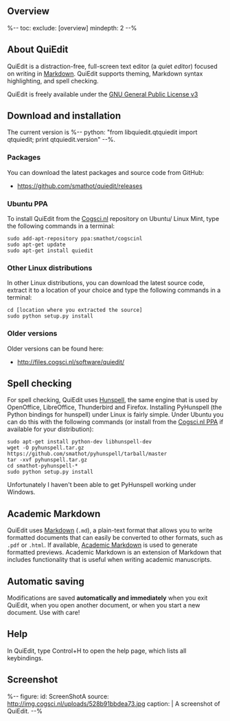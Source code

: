 ## Overview

%--
toc:
 exclude: [overview]
 mindepth: 2
--%

## About QuiEdit

QuiEdit is a distraction-free, full-screen text editor (a *qui*et *edit*or) focused on writing in [Markdown]. QuiEdit supports theming, Markdown syntax highlighting, and spell checking.

QuiEdit is freely available under the [GNU General Public License v3][gpl]

## Download and installation

The current version is %-- python: "from libquiedit.qtquiedit import qtquiedit; print qtquiedit.version" --%.

### Packages

You can download the latest packages and source code from GitHub:

- <https://github.com/smathot/quiedit/releases>

### Ubuntu PPA

To install QuiEdit from the [Cogsci.nl] repository on Ubuntu/ Linux Mint, type the following commands in a terminal:

	sudo add-apt-repository ppa:smathot/cogscinl
	sudo apt-get update
	sudo apt-get install quiedit

### Other Linux distributions

In other Linux distributions, you can download the latest source code, extract it to a location of your choice and type the following commands in a terminal:

	cd [location where you extracted the source]
	sudo python setup.py install

### Older versions

Older versions can be found here:

- <http://files.cogsci.nl/software/quiedit/>

## Spell checking

For spell checking, QuiEdit uses [Hunspell], the same engine that is used by OpenOffice, LibreOffice, Thunderbird and Firefox. Installing PyHunspell (the Python bindings for hunspell) under Linux is fairly simple. Under Ubuntu you can do this with the following commands (or install from the [Cogsci.nl PPA][ppa] if available for your distribution):

	sudo apt-get install python-dev libhunspell-dev
	wget -O pyhunspell.tar.gz https://github.com/smathot/pyhunspell/tarball/master
	tar -xvf pyhunspell.tar.gz
	cd smathot-pyhunspell-*
	sudo python setup.py install

Unfortunately I haven't been able to get PyHunspell working under Windows.

## Academic Markdown

QuiEdit uses [Markdown] (`.md`), a plain-text format that allows you to write formatted documents that can easily be converted to other formats, such as `.pdf` or `.html`. If available, [Academic Markdown] is used to generate formatted previews. Academic Markdown is an extension of Markdown that includes functionality that is useful when writing academic manuscripts.

## Automatic saving

Modifications are saved __automatically and immediately__ when you exit QuiEdit, when you open another document, or when you start a new document. Use with care!

## Help

In QuiEdit, type Control+H to open the help page, which lists all keybindings.

## Screenshot

%--
figure:
 id: ScreenShotA
 source: http://img.cogsci.nl/uploads/528b91bbdea73.jpg
 caption: |
  A screenshot of QuiEdit.
--%

[markdown]: http://daringfireball.net/projects/markdown/syntax
[gpl]: http://www.gnu.org/copyleft/gpl.html
[archive]: http://files.cogsci.nl/software/quiedit/
[hunspell]: http://hunspell.sourceforge.net/
[academic markdown]: https://github.com/smathot/academicmarkdown
[ppa]: https://launchpad.net/~smathot/+archive/cogscinl
[github]: https://github.com/smathot/quiedit
[win-exe]: http://files.cogsci.nl/software/quiedit/quiedit_0.3.0-win32-1.exe
[win-zip]: http://files.cogsci.nl/software/quiedit/quiedit_0.3.0-win32-1.zip
[cogsci.nl]: www.cogsci.nl/

